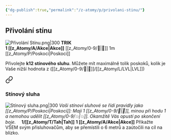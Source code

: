 ```yaml
---
{"dg-publish":true,"permalink":"/z-atomy/p/privolani-stinu/"}
---
```


## Přivolání stínu
![Přivolání Stínu.png|300](/img/user/z_img/P%C5%99ivol%C3%A1n%C3%AD%20St%C3%ADnu.png)
**TRIK**  
**1 [[z_Atomy/A/Akce\|Akce]]**
[[z_Atomy/0-9/🫱\|🫱]] 1m
[[z_Atomy/P/Poskoci\|Poskoci]]

Přivolejte **k12 stínového sluhu**.
Můžete mít maximálně tolik poskoků, kolik je Vaše nižší hodnota z ([[z_Atomy/0-9/📖\|📖]]/[[z_Atomy/L/LVL\|LVL]])


<div class="transclusion internal-embed is-loaded"><a class="markdown-embed-link" href="/z-atomy/s/stinovy-sluha/" aria-label="Open link"><svg xmlns="http://www.w3.org/2000/svg" width="24" height="24" viewBox="0 0 24 24" fill="none" stroke="currentColor" stroke-width="2" stroke-linecap="round" stroke-linejoin="round" class="svg-icon lucide-link"><path d="M10 13a5 5 0 0 0 7.54.54l3-3a5 5 0 0 0-7.07-7.07l-1.72 1.71"></path><path d="M14 11a5 5 0 0 0-7.54-.54l-3 3a5 5 0 0 0 7.07 7.07l1.71-1.71"></path></svg></a><div class="markdown-embed">




### Stínový sluha
![Stínový sluha.png|300](/img/user/z_img/St%C3%ADnov%C3%BD%20sluha.png)
*Vaši stínoví sluhové se řídí pravidly jako [[z_Atomy/P/Poskoci\|Poskoci]]:* 
*Mají 1 [[z_Atomy/0-9/💖\|💖]], minou při hodu 1 a nemohou udělit [[z_Atomy/0-9/💥\|💥]]. Okamžitě Vás opustí po skončení boje.*
⠀
**1/[[z_Atomy/T/Tah\|Tah]]** 
**1 [[z_Atomy/A/Akce\|Akce]]**
Přikažte VŠEM svým přisluhovačům, aby se přemístili o 6 metrů a zaútočili na cíl na blízko.

</div></div>
